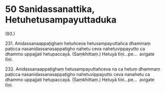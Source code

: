 

# 50 Sanidassanattika, Hetuhetusampayuttaduka


(93.)

231\. Anidassanaappaṭighaṃ hetuñceva hetusampayuttañca dhammaṃ paṭicca nasanidassanasappaṭigho nahetu ceva nahetuvippayutto ca dhammo uppajjati hetupaccayā. (Saṃkhittaṃ.) Hetuyā tīṇi…pe…  avigate tīṇi.

232\. Anidassanaappaṭighaṃ hetusampayuttañceva na ca hetuṃ dhammaṃ paṭicca nasanidassanasappaṭigho nahetuvippayutto ceva nanahetu ca dhammo uppajjati hetupaccayā. (Saṃkhittaṃ.) Hetuyā tīṇi…pe…  avigate tīṇi.



